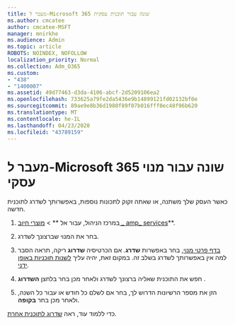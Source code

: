 ```yaml
---
title: מעבר ל-Microsoft 365 שונה עבור תוכנית עסקית
ms.author: cmcatee
author: cmcatee-MSFT
manager: mnirkhe
ms.audience: Admin
ms.topic: article
ROBOTS: NOINDEX, NOFOLLOW
localization_priority: Normal
ms.collection: Adm_O365
ms.custom:
- "438"
- "1400007"
ms.assetid: 49d77463-d3da-4106-abcf-2d5209106ea2
ms.openlocfilehash: 733625a79fe2da5436e9b14899121fd02132bf0e
ms.sourcegitcommit: 89ae9e8b36d1980f89f07b016fff0ec48f96b620
ms.translationtype: MT
ms.contentlocale: he-IL
ms.lasthandoff: 04/23/2020
ms.locfileid: "43789159"
---
```

# <a name="switch-to-a-different-microsoft-365-for-business-subscription"></a>מעבר ל-Microsoft 365 שונה עבור מנוי עסקי

כאשר העסק שלך משתנה, או שאתה זקוק לתכונות נוספות, באפשרותך לשדרג לתוכנית חדשה.
  
1. במרכז הניהול, עבור אל ** \> [מוצרי חיוב _ amp_ services](https://go.microsoft.com/fwlink/p/?linkid=842054)**.

2. בחר את המנוי שברצונך לשדרג.

3. [בדף פרטי מנוי](https://admin.microsoft.com/AdminPortal/Home#/subscriptions/webdirect%252F0dbaa202-d590-4529-98c2-a5e2ebaac702), בחר באפשרות **שדרג**.  אם הכרטיסיה **שדרוג** ריקה, תראה הסבר למה אין באפשרותך לשדרג בשלב זה. במקום זאת, יהיה עליך [לשנות תוכניות באופן ידני](https://docs.microsoft.com/microsoft-365/commerce/subscriptions/change-plans-manually?view=o365-worldwide).

4. חפש את התוכנית שאליה ברצונך לשדרג ולאחר מכן בחר בלחצן **השדרוג** .

5. הזן את מספר הרשיונות הדרוש לך, בחר אם לשלם כל חודש או עבור כל השנה, ולאחר מכן בחר **בקופה**.

כדי ללמוד עוד, ראה [שדרוג לתוכנית אחרת](https://docs.microsoft.com/office365/admin/subscriptions-and-billing/upgrade-to-different-plan).
